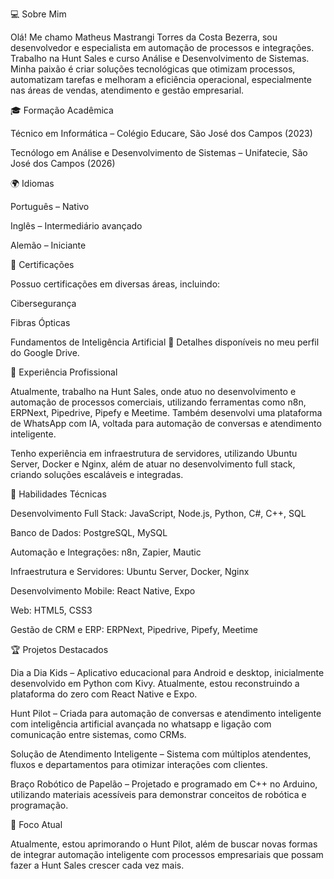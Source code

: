 
💻 Sobre Mim

Olá! Me chamo Matheus Mastrangi Torres da Costa Bezerra, sou desenvolvedor e especialista em automação de processos e integrações. Trabalho na Hunt Sales e curso Análise e Desenvolvimento de Sistemas. Minha paixão é criar soluções tecnológicas que otimizam processos, automatizam tarefas e melhoram a eficiência operacional, especialmente nas áreas de vendas, atendimento e gestão empresarial.

🎓 Formação Acadêmica

Técnico em Informática – Colégio Educare, São José dos Campos (2023)

Tecnólogo em Análise e Desenvolvimento de Sistemas – Unifatecie, São José dos Campos (2026)


🌍 Idiomas

Português – Nativo

Inglês – Intermediário avançado

Alemão – Iniciante


📜 Certificações

Possuo certificações em diversas áreas, incluindo:

Cibersegurança

Fibras Ópticas

Fundamentos de Inteligência Artificial
📌 Detalhes disponíveis no meu perfil do Google Drive.


🚀 Experiência Profissional

Atualmente, trabalho na Hunt Sales, onde atuo no desenvolvimento e automação de processos comerciais, utilizando ferramentas como n8n, ERPNext, Pipedrive, Pipefy e Meetime. Também desenvolvi uma plataforma de WhatsApp com IA, voltada para automação de conversas e atendimento inteligente.

Tenho experiência em infraestrutura de servidores, utilizando Ubuntu Server, Docker e Nginx, além de atuar no desenvolvimento full stack, criando soluções escaláveis e integradas.

🔧 Habilidades Técnicas

Desenvolvimento Full Stack: JavaScript, Node.js, Python, C#, C++, SQL

Banco de Dados: PostgreSQL, MySQL

Automação e Integrações: n8n, Zapier, Mautic

Infraestrutura e Servidores: Ubuntu Server, Docker, Nginx

Desenvolvimento Mobile: React Native, Expo

Web: HTML5, CSS3

Gestão de CRM e ERP: ERPNext, Pipedrive, Pipefy, Meetime


🏆 Projetos Destacados

Dia a Dia Kids – Aplicativo educacional para Android e desktop, inicialmente desenvolvido em Python com Kivy. Atualmente, estou reconstruindo a plataforma do zero com React Native e Expo.

Hunt Pilot – Criada para automação de conversas e atendimento inteligente com inteligência artificial avançada no whatsapp e ligação com comunicação entre sistemas, como CRMs.

Solução de Atendimento Inteligente – Sistema com múltiplos atendentes, fluxos e departamentos para otimizar interações com clientes.

Braço Robótico de Papelão – Projetado e programado em C++ no Arduino, utilizando materiais acessíveis para demonstrar conceitos de robótica e programação.


🎯 Foco Atual

Atualmente, estou aprimorando o Hunt Pilot, além de buscar novas formas de integrar automação inteligente com processos empresariais que possam fazer a Hunt Sales crescer cada vez mais.
